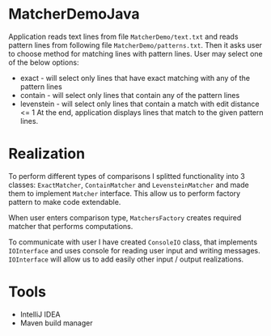 # MatcherDemoJava

Application reads text lines from file ```MatcherDemo/text.txt``` and reads pattern lines from following file ```MatcherDemo/patterns.txt```.
Then it asks user to choose method for matching lines with pattern lines. User may select one of the below options:
- exact - will select only lines that have exact matching with any of the pattern lines
- contain - will select only lines that contain any of the pattern lines
- levenstein - will select only lines that contain a match with edit distance <= 1
At the end, application displays lines that match to the given pattern lines.



# Realization

To perform different types of comparisons I splitted functionality into 3 classes: ```ExactMatcher```, ```ContainMatcher```
and ```LevensteinMatcher``` and made them to implement ```Matcher``` interface. This allow us to perform factory pattern to make code extendable.

When user enters comparison type, ```MatchersFactory``` creates required matcher that performs computations.

To communicate with user I have created ```ConsoleIO``` class, that implements ```IOInterface``` and uses console for reading user input and writing messages. ```IOInterface``` will allow us to add easily other input / output realizations.


# Tools

- IntelliJ IDEA
- Maven build manager
